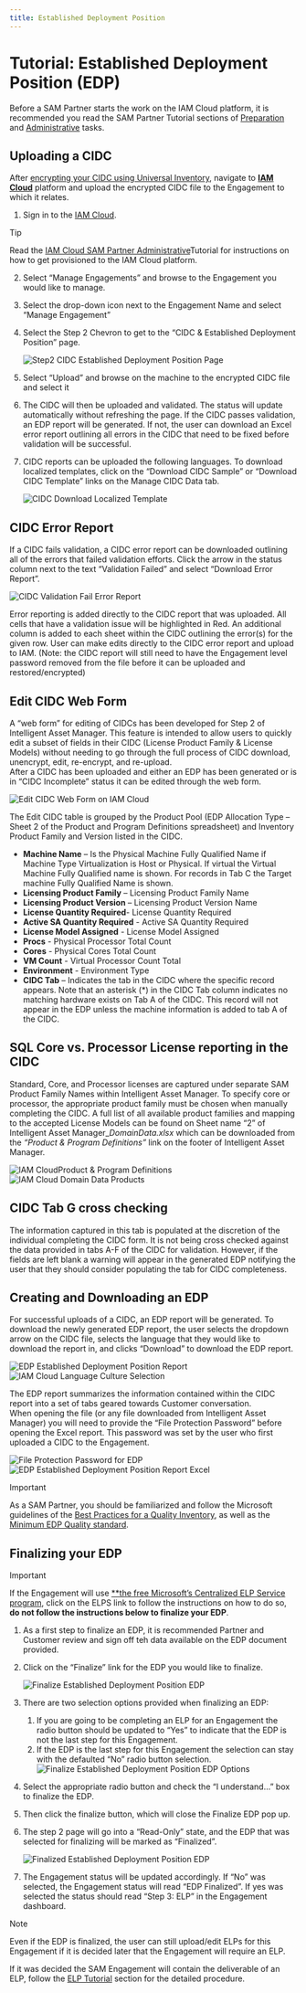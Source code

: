 ```yaml
---
title: Established Deployment Position
---
```

# Tutorial: Established Deployment Position (EDP)

Before a SAM Partner starts the work on the IAM Cloud platform, it is recommended you read the SAM Partner Tutorial sections of [Preparation](preparation.md) and [Administrative](SAM-Partner-admin.md) tasks.

## Uploading a CIDC

After [encrypting your CIDC using Universal Inventory](../UI/inventory.md), navigate to [**IAM Cloud**](https://www.intelligentassetmanager.com/) platform and upload the encrypted CIDC file to the Engagement to which it relates.

1. Sign in to the [IAM Cloud](https://www.intelligentassetmanager.com/).
>[!TIP]
> Read the [IAM Cloud SAM Partner Administrative](SAM-Partner-admin.md)Tutorial for instructions on how to get provisioned to the IAM Cloud platform.

2. Select “Manage Engagements” and browse to the Engagement you would like to manage.
1. Select the drop-down icon next to the Engagement Name and select “Manage Engagement”
1. Select the Step 2 Chevron to get to the “CIDC & Established Deployment Position” page.

   ![Step2 CIDC Established Deployment Position Page](media/Step2_CIDC_Established_Deployment_Page.jpg)

1. Select “Upload” and browse on the machine to the encrypted CIDC file and select it
1. The CIDC will then be uploaded and validated. The status will update automatically without refreshing the page. If the CIDC passes validation, an EDP report will be generated. If not, the user can download an Excel error report outlining all errors in the CIDC that need to be fixed before validation will be successful.
1. CIDC reports can be uploaded the following languages. To download localized templates, click on the “Download CIDC Sample” or “Download CIDC Template” links on the Manage CIDC Data tab.

    ![CIDC Download Localized Template](media/CIDC_Download_Localized_Template.jpg)

## CIDC Error Report

If a CIDC fails validation, a CIDC error report can be downloaded outlining all of the errors that failed validation efforts. Click the arrow in the status column next to the text “Validation Failed” and select “Download Error Report”.

![CIDC Validation Fail Error Report](media/CIDC_Validation_Fail_Error_Report.jpg)

Error reporting is added directly to the CIDC report that was uploaded. All cells that have a validation issue will be highlighted in Red. An additional column is added to each sheet within the CIDC outlining the error(s) for the given row. User can make edits directly to the CIDC error report and upload to IAM. (Note: the CIDC report will still need to have the Engagement level password removed from the file before it can be uploaded and restored/encrypted)

## Edit CIDC Web Form

A “web form” for editing of CIDCs has been developed for Step 2 of Intelligent Asset Manager. This feature is intended to allow users to quickly edit a subset of fields in their CIDC (License Product Family & License Models) without needing to go through the full process of CIDC download, unencrypt, edit, re-encrypt, and re-upload.  
After a CIDC has been uploaded and either an EDP has been generated or is in “CIDC Incomplete” status it can be edited through the web form.

![Edit CIDC Web Form on IAM Cloud](media/Edit_CIDC_Web_Form.jpg)

The Edit CIDC table is grouped by the Product Pool (EDP Allocation Type – Sheet 2 of the Product and Program Definitions spreadsheet) and Inventory Product Family and Version listed in the CIDC.

- **Machine Name** – Is the Physical Machine Fully Qualified Name if Machine Type Virtualization is Host or Physical. If virtual the Virtual Machine Fully Qualified name is shown. For records in Tab C the Target machine Fully Qualified Name is shown.
- **Licensing Product Family** – Licensing Product Family Name
- **Licensing Product Version** – Licensing Product Version Name
- **License Quantity Required**- License Quantity Required
- **Active SA Quantity Required** - Active SA Quantity Required
- **License Model Assigned** - License Model Assigned
- **Procs** - Physical Processor Total Count
- **Cores** - Physical Cores Total Count
- **VM Count** - Virtual Processor Count Total
- **Environment** - Environment Type
- **CIDC Tab** – Indicates the tab in the CIDC where the specific record appears. Note that an asterisk (*) in the CIDC Tab column indicates no matching hardware exists on Tab A of the CIDC. This record will not appear in the EDP unless the machine information is added to tab A of the CIDC.

## SQL Core vs. Processor License reporting in the CIDC

Standard, Core, and Processor licenses are captured under separate SAM Product Family Names within Intelligent Asset Manager. To specify core or processor, the appropriate product family must be chosen when manually completing the CIDC. A full list of all available product families and mapping to the accepted License Models can be found on Sheet name “2” of Intelligent Asset Manager_*DomainData.xlsx* which can be downloaded from the *“Product & Program Definitions”* link on the footer of Intelligent Asset Manager.

![IAM CloudProduct & Program Definitions](media/Product_Program_Definitions.jpg)
![IAM Cloud Domain Data Products](media/IAM_Domain_Data.jpg)

## CIDC Tab G cross checking

The information captured in this tab is populated at the discretion of the individual completing the CIDC form. It is not being cross checked against the data provided in tabs A-F of the CIDC for validation. However, if the fields are left blank a warning will appear in the generated EDP notifying the user that they should consider populating the tab for CIDC completeness.

## Creating and Downloading an EDP

For successful uploads of a CIDC, an EDP report will be generated. To download the newly generated EDP report, the user selects the dropdown arrow on the CIDC file, selects the language that they would like to download the report in, and clicks “Download” to download the EDP report.

![EDP Established Deployment Position Report](media/EDP_Report.jpg)
![IAM Cloud Language Culture Selection](media/Language_Culture_Selection.jpg)

The EDP report summarizes the information contained within the CIDC report into a set of tabs geared towards Customer conversation.  
When opening the file (or any file downloaded from Intelligent Asset Manager) you will need to provide the “File Protection Password” before opening the Excel report. This password was set by the user who first uploaded a CIDC to the Engagement.

![File Protection Password for EDP](media/File_Protection_Password.jpg)
![EDP Established Deployment Position Report Excel](media/EDP_Report_Excel.jpg)

>[!IMPORTANT]
>As a SAM Partner, you should be familiarized and follow the Microsoft guidelines of the [Best Practices for a Quality Inventory](../UI/quality.md), as well as the[ Minimum EDP Quality standard](../UI/quality.md).  

## Finalizing your EDP

>[!IMPORTANT]
> If the Engagement will use [**the free Microsoft’s Centralized ELP Service program](ELPS.md), click on the ELPS link to follow the instructions on how to do so, **do not follow the instructions below to finalize your EDP**.

1. As a first step to finalize an EDP, it is recommended Partner and Customer review and sign off teh data available on the EDP document provided.
1. Click on the “Finalize” link for the EDP you would like to finalize.

   ![Finalize Established Deployment Position EDP](media/Finalize_EDP.jpg)

1. There are two selection options provided when finalizing an EDP:
   1. If you are going to be completing an ELP for an Engagement the radio button should be updated to “Yes” to indicate that the EDP is not the last step for this Engagement.
   1. If the EDP is the last step for this Engagement the selection can stay with the defaulted “No” radio button selection.
      ![Finalize Established Deployment Position EDP Options](media/Finalize_EDP_Options.jpg)
1. Select the appropriate radio button and check the “I understand…” box to finalize the EDP.
1. Then click the finalize button, which will close the Finalize EDP pop up.
1. The step 2 page will go into a “Read-Only” state, and the EDP that was selected for finalizing will be marked as “Finalized”.

   ![Finalized Established Deployment Position EDP](media/Finalized_EDP.jpg)

1. The Engagement status will be updated accordingly. If “No” was selected, the Engagement status will read “EDP Finalized”. If yes was selected the status should read “Step 3: ELP” in the Engagement dashboard.

>[!NOTE]
> Even if the EDP is finalized, the user can still upload/edit ELPs for this Engagement if it is decided later that the Engagement will require an ELP.

If it was decided the SAM Engagement will contain the deliverable of an ELP, follow the [ELP Tutorial](ELP.md) section for the detailed procedure.
